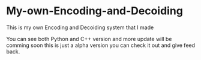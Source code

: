 # My-own-Encoding-and-Decoiding
This is my own Encoding and Decoiding system that I made

You can see both Python and C++ version and more update will be comming soon this is just a alpha version you can check it out and give feed back.
